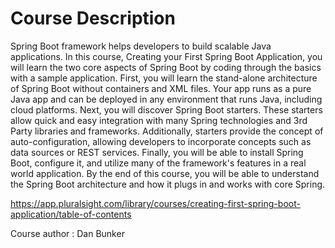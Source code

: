 # Course Description

Spring Boot framework helps developers to build scalable Java applications. In this course, Creating your First Spring Boot Application, you will learn the two core aspects of Spring Boot by coding through the basics with a sample application. First, you will learn the stand-alone architecture of Spring Boot without containers and XML files. Your app runs as a pure Java app and can be deployed in any environment that runs Java, including cloud platforms. Next, you will discover Spring Boot starters. These starters allow quick and easy integration with many Spring technologies and 3rd Party libraries and frameworks. Additionally, starters provide the concept of auto-configuration, allowing developers to incorporate concepts such as data sources or REST services. Finally, you will be able to install Spring Boot, configure it, and utilize many of the framework's features in a real world application. By the end of this course, you will be able to understand the Spring Boot architecture and how it plugs in and works with core Spring.

https://app.pluralsight.com/library/courses/creating-first-spring-boot-application/table-of-contents

Course author : Dan Bunker
